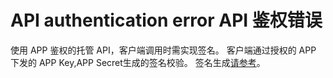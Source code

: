 # API authentication error API 鉴权错误

使用 APP 鉴权的托管 API，客户端调用时需实现签名。
客户端通过授权的 APP 下发的 APP Key,APP Secret生成的签名校验。
签名生成[请参考](https://docs.ucloud.cn/uapigateway/operation_guide/use_api/signature)。